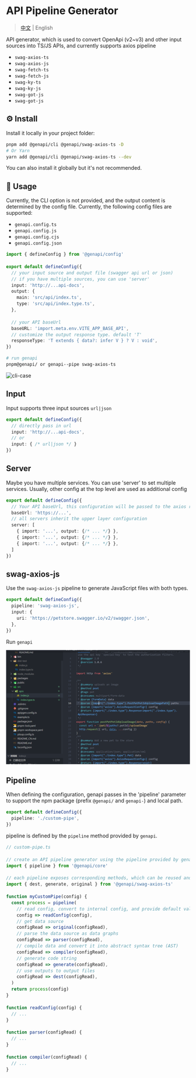 # API Pipeline Generator
> [中文](./README.md) | English

API generator, which is used to convert OpenApi (v2~v3) and other input sources into TS/JS APIs, and currently supports axios pipeline

- `swag-axios-ts`
- `swag-axios-js`
- `swag-fetch-ts`
- `swag-fetch-js`
- `swag-ky-ts`
- `swag-ky-js`
- `swag-got-js`
- `swag-got-js`

## ⚙️ Install

Install it locally in your project folder:

```bash
pnpm add @genapi/cli @genapi/swag-axios-ts -D
# Or Yarn
yarn add @genapi/cli @genapi/swag-axios-ts --dev
```

You can also install it globally but it's not recommended.

## 📖 Usage

Currently, the CLI option is not provided, and the output content is determined by the config file. Currently, the following config files are supported:

- `genapi.config.ts`
- `genapi.config.js`
- `genapi.config.cjs`
- `genapi.config.json`

```ts
import { defineConfig } from '@genapi/config'

export default defineConfig({
  // your input source and output file (swagger api url or json)
  // if you have multiple sources, you can use 'server'
  input: 'http://...api-docs',
  output: {
    main: 'src/api/index.ts',
    type: 'src/api/index.type.ts',
  },

  // your API baseUrl
  baseURL: 'import.meta.env.VITE_APP_BASE_API',
  // customize the output response type. default 'T'
  responseType: 'T extends { data?: infer V } ? V : void',
})
```

```sh
# run genapi
pnpm@genapi/ or genapi--pipe swag-axios-ts
```

![cli-case](public/case.gif)

## Input

Input supports three input sources `url|json`

```ts
export default defineConfig({
  // directly pass in url
  input: 'http://...api-docs',
  // or
  input: { /* url|json */ }
})
```

## Server

Maybe you have multiple services. You can use 'server' to set multiple services. Usually, other config at the top level are used as additional config

```ts
export default defineConfig({
  // Your API baseUrl, this configuration will be passed to the axios request
  baseUrl: 'https://...',
  // all servers inherit the upper layer configuration
  server: [
    { import: '...', output: {/* ... */} },
    { import: '...', output: {/* ... */} },
    { import: '...', output: {/* ... */} },
  ]
})
```

## swag-axios-js

Use the `swag-axios-js` pipeline to generate JavaScript files with both types.

```ts
export default defineConfig({
  pipeline: 'swag-axios-js',
  input: {
    uri: 'https://petstore.swagger.io/v2/swagger.json',
  },
})
```

Run `genapi`

![swag-axios-js](public/swag-axios-js.png)

## Pipeline

When defining the configuration, genapi passes in the 'pipeline' parameter to support the npm package (prefix `@genapi/` and `genapi-`) and local path.

```ts
export default defineConfig({
  pipeline: './custom-pipe',
})
```

pipeline is defined by the `pipeline` method provided by `genapi`.

```ts
// custom-pipe.ts

// create an API pipeline generator using the pipeline provided by genapi
import { pipeline } from '@genapi/core'

// each pipeline exposes corresponding methods, which can be reused and reorganized
import { dest, generate, original } from '@genapi/swag-axios-ts'

function myCustomPipe(config) {
  const process = pipeline(
    // read config, convert to internal config, and provide default values
    config => readConfig(config),
    // get data source
    configRead => original(configRead),
    // parse the data source as data graphs
    configRead => parser(configRead),
    // compile data and convert it into abstract syntax tree (AST)
    configRead => compiler(configRead),
    // generate code string
    configRead => generate(configRead),
    // use outputs to output files
    configRead => dest(configRead),
  )
  return process(config)
}

function readConfig(config) {
  // ...
}

function parser(configRead) {
  // ...
}

function compiler(configRead) {
  // ...
}
```
